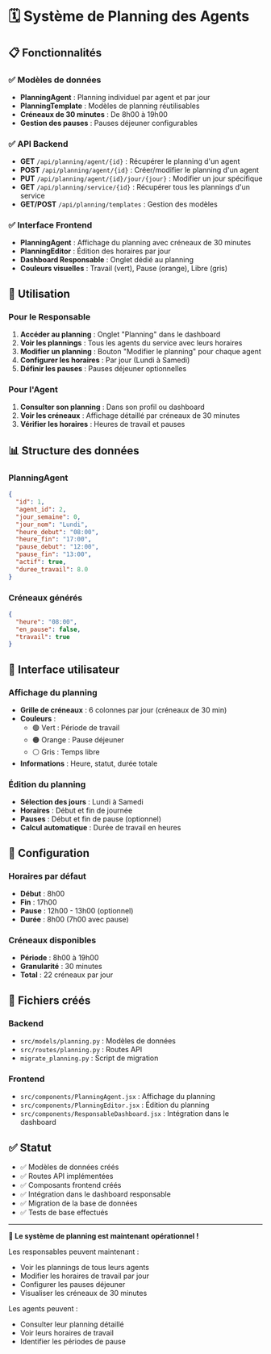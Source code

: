 # 🗓️ Système de Planning des Agents

## 📋 Fonctionnalités

### ✅ Modèles de données
- **PlanningAgent** : Planning individuel par agent et par jour
- **PlanningTemplate** : Modèles de planning réutilisables
- **Créneaux de 30 minutes** : De 8h00 à 19h00
- **Gestion des pauses** : Pauses déjeuner configurables

### ✅ API Backend
- **GET** `/api/planning/agent/{id}` : Récupérer le planning d'un agent
- **POST** `/api/planning/agent/{id}` : Créer/modifier le planning d'un agent
- **PUT** `/api/planning/agent/{id}/jour/{jour}` : Modifier un jour spécifique
- **GET** `/api/planning/service/{id}` : Récupérer tous les plannings d'un service
- **GET/POST** `/api/planning/templates` : Gestion des modèles

### ✅ Interface Frontend
- **PlanningAgent** : Affichage du planning avec créneaux de 30 minutes
- **PlanningEditor** : Édition des horaires par jour
- **Dashboard Responsable** : Onglet dédié au planning
- **Couleurs visuelles** : Travail (vert), Pause (orange), Libre (gris)

## 🎯 Utilisation

### Pour le Responsable
1. **Accéder au planning** : Onglet "Planning" dans le dashboard
2. **Voir les plannings** : Tous les agents du service avec leurs horaires
3. **Modifier un planning** : Bouton "Modifier le planning" pour chaque agent
4. **Configurer les horaires** : Par jour (Lundi à Samedi)
5. **Définir les pauses** : Pauses déjeuner optionnelles

### Pour l'Agent
1. **Consulter son planning** : Dans son profil ou dashboard
2. **Voir les créneaux** : Affichage détaillé par créneaux de 30 minutes
3. **Vérifier les horaires** : Heures de travail et pauses

## 📊 Structure des données

### PlanningAgent
```json
{
  "id": 1,
  "agent_id": 2,
  "jour_semaine": 0,
  "jour_nom": "Lundi",
  "heure_debut": "08:00",
  "heure_fin": "17:00",
  "pause_debut": "12:00",
  "pause_fin": "13:00",
  "actif": true,
  "duree_travail": 8.0
}
```

### Créneaux générés
```json
{
  "heure": "08:00",
  "en_pause": false,
  "travail": true
}
```

## 🎨 Interface utilisateur

### Affichage du planning
- **Grille de créneaux** : 6 colonnes par jour (créneaux de 30 min)
- **Couleurs** :
  - 🟢 Vert : Période de travail
  - 🟠 Orange : Pause déjeuner
  - ⚪ Gris : Temps libre
- **Informations** : Heure, statut, durée totale

### Édition du planning
- **Sélection des jours** : Lundi à Samedi
- **Horaires** : Début et fin de journée
- **Pauses** : Début et fin de pause (optionnel)
- **Calcul automatique** : Durée de travail en heures

## 🔧 Configuration

### Horaires par défaut
- **Début** : 8h00
- **Fin** : 17h00
- **Pause** : 12h00 - 13h00 (optionnel)
- **Durée** : 8h00 (7h00 avec pause)

### Créneaux disponibles
- **Période** : 8h00 à 19h00
- **Granularité** : 30 minutes
- **Total** : 22 créneaux par jour

## 📁 Fichiers créés

### Backend
- `src/models/planning.py` : Modèles de données
- `src/routes/planning.py` : Routes API
- `migrate_planning.py` : Script de migration

### Frontend
- `src/components/PlanningAgent.jsx` : Affichage du planning
- `src/components/PlanningEditor.jsx` : Édition du planning
- `src/components/ResponsableDashboard.jsx` : Intégration dans le dashboard

## ✅ Statut

- ✅ Modèles de données créés
- ✅ Routes API implémentées
- ✅ Composants frontend créés
- ✅ Intégration dans le dashboard responsable
- ✅ Migration de la base de données
- ✅ Tests de base effectués

---

**🎉 Le système de planning est maintenant opérationnel !**

Les responsables peuvent maintenant :
- Voir les plannings de tous leurs agents
- Modifier les horaires de travail par jour
- Configurer les pauses déjeuner
- Visualiser les créneaux de 30 minutes

Les agents peuvent :
- Consulter leur planning détaillé
- Voir leurs horaires de travail
- Identifier les périodes de pause


